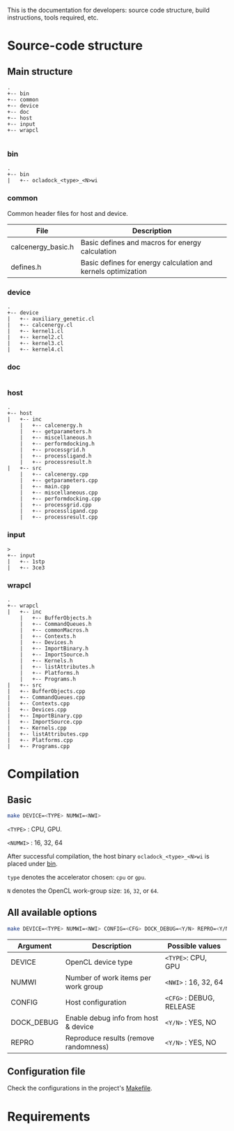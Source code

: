 This is the documentation for developers: source code structure, build instructions, tools required, etc.

# Source-code structure

## Main structure
```
.
+-- bin
+-- common
+-- device
+-- doc
+-- host
+-- input
+-- wrapcl


```

### bin

```
.
+-- bin
|   +-- ocladock_<type>_<N>wi
```

### common

Common header files for host and device.

| File                | Description                                                   |
|---------------------|---------------------------------------------------------------|
| calcenergy_basic.h  | Basic defines and macros for energy calculation               |
| defines.h           | Basic defines for energy calculation and kernels optimization |


### device

```
.
+-- device
|   +-- auxiliary_genetic.cl
|   +-- calcenergy.cl
|   +-- kernel1.cl
|   +-- kernel2.cl
|   +-- kernel3.cl
|   +-- kernel4.cl
```

### doc

```

```

### host

```
.
+-- host
|   +-- inc
    |   +-- calcenergy.h
    |   +-- getparameters.h
    |   +-- miscellaneous.h
    |   +-- performdocking.h
    |   +-- processgrid.h
    |   +-- processligand.h
    |   +-- processresult.h
|   +-- src
    |   +-- calcenergy.cpp
    |   +-- getparameters.cpp
    |   +-- main.cpp
    |   +-- miscellaneous.cpp
    |   +-- performdocking.cpp
    |   +-- processgrid.cpp
    |   +-- processligand.cpp
    |   +-- processresult.cpp
```

### input

```
>
+-- input
|   +-- 1stp
|   +-- 3ce3
```


### wrapcl

```
.
+-- wrapcl
|   +-- inc
    |   +-- BufferObjects.h
    |   +-- CommandQueues.h
    |   +-- commonMacros.h
    |   +-- Contexts.h
    |   +-- Devices.h
    |   +-- ImportBinary.h
    |   +-- ImportSource.h
    |   +-- Kernels.h
    |   +-- listAttributes.h
    |   +-- Platforms.h
    |   +-- Programs.h
|   +-- src
|   +-- BufferObjects.cpp
|   +-- CommandQueues.cpp
|   +-- Contexts.cpp
|   +-- Devices.cpp
|   +-- ImportBinary.cpp
|   +-- ImportSource.cpp
|   +-- Kernels.cpp
|   +-- listAttributes.cpp
|   +-- Platforms.cpp
|   +-- Programs.cpp
```

# Compilation

## Basic
```zsh
make DEVICE=<TYPE> NUMWI=<NWI>
```
`<TYPE>` : CPU, GPU.

`<NUMWI>` : 16, 32, 64

After successful compilation, the host binary `ocladock_<type>_<N>wi` is placed under [bin](./bin).

`type` denotes the accelerator chosen: `cpu` or `gpu`.

`N` denotes the OpenCL work-group size: `16`, `32`, or `64`.

## All available options
```zsh
make DEVICE=<TYPE> NUMWI=<NWI> CONFIG=<CFG> DOCK_DEBUG=<Y/N> REPRO=<Y/N>
```
| Argument    | Description                           | Possible values          |
|-------------|---------------------------------------|--------------------------|
| DEVICE      | OpenCL device type                    | `<TYPE>`: CPU, GPU       |
| NUMWI       | Number of work items per work group   | `<NWI>` : 16, 32, 64     |
| CONFIG      | Host configuration                    | `<CFG>` : DEBUG, RELEASE |
| DOCK_DEBUG  | Enable debug info from host & device  | `<Y/N>` : YES, NO        |
| REPRO       | Reproduce results (remove randomness) | `<Y/N>` : YES, NO        |

## Configuration file
Check the configurations in the project's [Makefile](../Makefile).

# Requirements
